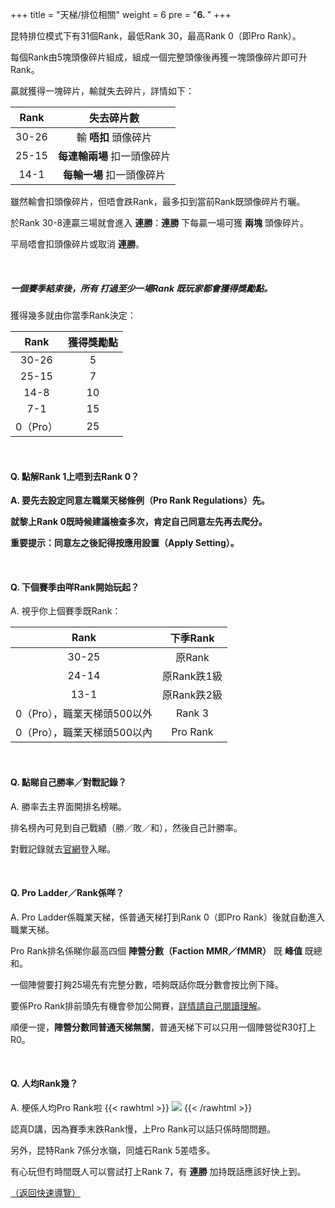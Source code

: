 +++
title = "天梯/排位相關"
weight = 6
pre = "<b>6. </b>"
+++

昆特排位模式下有31個Rank，最低Rank 30，最高Rank 0（即Pro Rank）。

每個Rank由5塊頭像碎片組成，組成一個完整頭像後再獲一塊頭像碎片即可升Rank。

贏就獲得一塊碎片，輸就失去碎片，詳情如下：

|Rank|失去碎片數|
|:---:|:---:|
|30-26|輸 __唔扣__ 頭像碎片|
|25-15|__每連輸兩場__ 扣一頭像碎片|
|14-1|__每輸一場__ 扣一頭像碎片|

雖然輸會扣頭像碎片，但唔會跌Rank，最多扣到當前Rank既頭像碎片冇曬。

於Rank 30-8連贏三場就會進入 __連勝__：__連勝__ 下每贏一場可獲 __兩塊__ 頭像碎片。

平局唔會扣頭像碎片或取消 __連勝__。

&nbsp;

##### 一個賽季結束後，所有 __打過至少一場Rank__ 既玩家都會獲得獎勵點。

獲得幾多就由你當季Rank決定：

|Rank|獲得獎勵點|
|:---:|:---:|
|30-26|5|
|25-15|7|
|14-8|10|
|7-1|15|
|0（Pro）|25|

&nbsp;

#### __Q. 點解Rank 1上唔到去Rank 0？__

__A. 要先去設定同意左職業天梯條例（Pro Rank Regulations）先。__

__就黎上Rank 0既時候建議檢查多次，肯定自己同意左先再去爬分。__

__重要提示：同意左之後記得按應用設置（Apply Setting）。__

&nbsp;

#### Q. 下個賽季由咩Rank開始玩起？

A. 視乎你上個賽季既Rank：

|Rank|下季Rank|
|:---:|:---:|
|30-25|原Rank|
|24-14|原Rank跌1級|
|13-1|原Rank跌2級|
|0（Pro），職業天梯頭500以外|Rank 3|
|0（Pro），職業天梯頭500以內|Pro Rank|

&nbsp;

#### Q. 點睇自己勝率／對戰記錄？

A. 勝率去主界面開排名榜睇。

排名榜內可見到自己戰績（勝／敗／和），然後自己計勝率。

對戰記錄就去[官網](https://www.playgwent.com/)登入睇。

&nbsp;

#### Q. Pro Ladder／Rank係咩？

A. Pro Ladder係職業天梯，係普通天梯打到Rank 0（即Pro Rank）後就自動進入職業天梯。

Pro Rank排名係睇你最高四個 __陣營分數（Faction MMR／fMMR）__ 既 __峰值__ 既總和。

一個陣營要打夠25場先有完整分數，唔夠既話你既分數會按比例下降。

要係Pro Rank排前頭先有機會參加公開賽，[詳情請自己閱讀理解](https://masters.playgwent.com/en/official-rules)。

順便一提，__陣營分數同普通天梯無關__，普通天梯下可以只用一個陣營從R30打上R0。

&nbsp;

#### Q. 人均Rank幾？

A. 梗係人均Pro Rank啦 {{< rawhtml >}}
<img src="/LIHKG-Gwent-guide/yup.gif" style="display: inline-block; margin: unset;"/>
{{< /rawhtml >}}

認真D講，因為賽季末跌Rank慢，上Pro Rank可以話只係時間問題。

另外，昆特Rank 7係分水嶺，同爐石Rank 5差唔多。

有心玩但冇時間既人可以嘗試打上Rank 7，有 __連勝__ 加持既話應該好快上到。

[（返回快速導覽）](../#quicknav)
